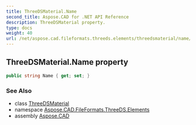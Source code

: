 ```yaml
---
title: ThreeDSMaterial.Name
second_title: Aspose.CAD for .NET API Reference
description: ThreeDSMaterial property. 
type: docs
weight: 40
url: /net/aspose.cad.fileformats.threeds.elements/threedsmaterial/name/
---
```

## ThreeDSMaterial.Name property

```csharp
public string Name { get; set; }
```

### See Also

* class [ThreeDSMaterial](../)
* namespace [Aspose.CAD.FileFormats.ThreeDS.Elements](../../threedsmaterial/)
* assembly [Aspose.CAD](../../../)


